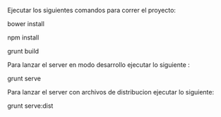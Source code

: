 Ejecutar los siguientes comandos para correr el proyecto:

  bower install

  npm install

  grunt build
  

Para lanzar el server en modo desarrollo ejecutar lo siguiente :

  grunt serve

Para lanzar el server con archivos de distribucion ejecutar lo siguiente:

  grunt serve:dist


